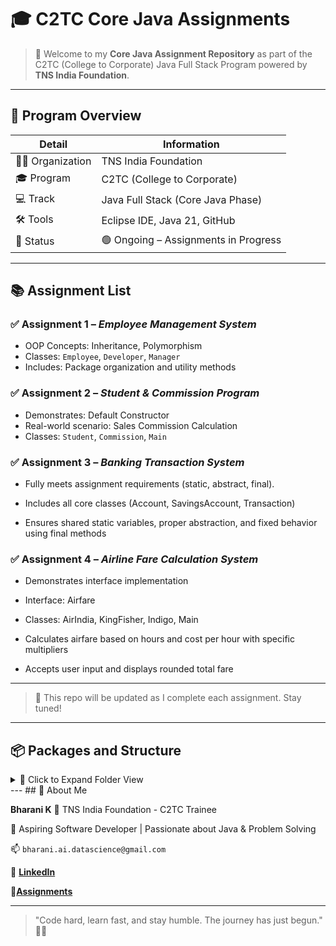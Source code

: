 # 🎓 C2TC Core Java Assignments

> 🚀 Welcome to my **Core Java Assignment Repository** as part of the C2TC (College to Corporate) Java Full Stack Program powered by **TNS India Foundation**.

---

## 🏫 Program Overview

| Detail            | Information                           |
|------------------|----------------------------------------|
| 👨‍🏫 Organization  | TNS India Foundation                  |
| 🎓 Program        | C2TC (College to Corporate)           |
| 💻 Track          | Java Full Stack (Core Java Phase)     |
| 🛠️ Tools          | Eclipse IDE, Java 21, GitHub           |
| 📍 Status         | 🟢 Ongoing – Assignments in Progress   |

---

## 📚 Assignment List

### ✅ Assignment 1 – *Employee Management System*
- OOP Concepts: Inheritance, Polymorphism
- Classes: `Employee`, `Developer`, `Manager`
- Includes: Package organization and utility methods

### ✅ Assignment 2 – *Student & Commission Program*
- Demonstrates: Default Constructor
- Real-world scenario: Sales Commission Calculation
- Classes: `Student`, `Commission`, `Main`

### ✅ Assignment 3 – *Banking Transaction System*

- Fully meets assignment requirements (static, abstract, final).

- Includes all core classes (Account, SavingsAccount, Transaction)

- Ensures shared static variables, proper abstraction, and fixed behavior using final methods

### ✅ Assignment 4 – *Airline Fare Calculation System*
- Demonstrates interface implementation

- Interface: Airfare

- Classes: AirIndia, KingFisher, Indigo, Main

- Calculates airfare based on hours and cost per hour with specific multipliers

- Accepts user input and displays rounded total fare

---
> 🔁 This repo will be updated as I complete each assignment. Stay tuned!
---

## 📦 Packages and Structure

<details>
<summary>📁 Click to Expand Folder View</summary>

```bash
📦 src/
┗ 📂 com
   ┗ 📂 com.Bharani_K
      ┣ 📂 com.Bharani_K.Assignment_1
      ┃ ┣ 📜 Employee.java
      ┃ ┣ 📜 Developer.java
      ┃ ┣ 📜 Manager.java
      ┃ ┗ 📂 utilities
      ┃ ┃ ┣ 📜 EmployeeUtilities.java
      ┃ ┃ ┗ 📜 AssignmentMain.java
      ┗ 📂 com.Bharani_K.Assignment_2
      ┃ ┃  ┣ 📜 Student.java
      ┃ ┃  ┣ 📜 Commission.java
      ┃ ┃  ┗ 📜 Main.java
      ┣ 📂 com.Bharani_K.Assignment_3
      ┃ ┣ 📜 Bank.java
      ┃ ┣ 📜 Account.java
      ┃ ┣ 📜 SavingsAccount.java
      ┃ ┣ 📜 CheckingAccount.java
      ┃ ┣ 📜 Transaction.java
      ┃ ┗ 📜 Main.java
      ┗ 📂 com.Bharani_K.Assignment_4
      ┃  ┣ 📜 Airfare.java
      ┃  ┣ 📜 AirIndia.java
      ┃  ┣ 📜 KingFisher.java
      ┃  ┣ 📜 Indigo.java
      ┃  ┗ 📜 Main.java
````

</details>
---
## 👤 About Me

**Bharani K**
🎯 TNS India Foundation - C2TC Trainee

🚀 Aspiring Software Developer | Passionate about Java & Problem Solving

📫 `bharani.ai.datascience@gmail.com`

🔗 [**LinkedIn**](https://www.linkedin.com/in/bharani-k-10824b299)

🔗[**Assignments**](https://github.com/Bharani1611/C2TC_CoreJava_Assignment.git)

---

> "Code hard, learn fast, and stay humble. The journey has just begun." 💪🔥


